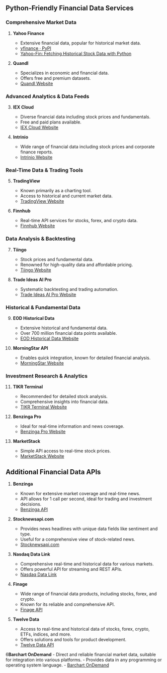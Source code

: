 ## Python-Friendly Financial Data Services

### Comprehensive Market Data
1. **Yahoo Finance**
    - Extensive financial data, popular for historical market data.
    - [yfinance · PyPI](https://pypi.org/project/yfinance/)
    - [Yahoo-Fin: Fetching Historical Stock Data with Python](https://blog.finxter.com/yahoo-fin-fetching-historical-stock-data-with-pythons-yahoo-finance-api/)

2. **Quandl**
    - Specializes in economic and financial data.
    - Offers free and premium datasets.
    - [Quandl Website](https://www.quandl.com/)

### Advanced Analytics & Data Feeds
3. **IEX Cloud**
    - Diverse financial data including stock prices and fundamentals.
    - Free and paid plans available.
    - [IEX Cloud Website](https://iexcloud.io/)

4. **Intrinio**
    - Wide range of financial data including stock prices and corporate finance reports.
    - [Intrinio Website](https://intrinio.com/)

### Real-Time Data & Trading Tools
5. **TradingView**
    - Known primarily as a charting tool.
    - Access to historical and current market data.
    - [TradingView Website](https://www.tradingview.com/)

6. **Finnhub**
    - Real-time API services for stocks, forex, and crypto data.
    - [Finnhub Website](https://finnhub.io/)

### Data Analysis & Backtesting
7. **Tiingo**
    - Stock prices and fundamental data.
    - Renowned for high-quality data and affordable pricing.
    - [Tiingo Website](https://www.tiingo.com/)

8. **Trade Ideas AI Pro**
    - Systematic backtesting and trading automation.
    - [Trade Ideas AI Pro Website](https://www.trade-ideas.com/)

### Historical & Fundamental Data
9. **EOD Historical Data**
    - Extensive historical and fundamental data.
    - Over 700 million financial data points available.
    - [EOD Historical Data Website](https://eodhistoricaldata.com/)

10. **MorningStar API**
    - Enables quick integration, known for detailed financial analysis.
    - [MorningStar Website](https://www.morningstar.com/)

### Investment Research & Analytics
11. **TIKR Terminal**
    - Recommended for detailed stock analysis.
    - Comprehensive insights into financial data.
    - [TIKR Terminal Website](https://www.tikr.com/)

12. **Benzinga Pro**
    - Ideal for real-time information and news coverage.
    - [Benzinga Pro Website](https://pro.benzinga.com/)

13. **MarketStack**
    - Simple API access to real-time stock prices.
    - [MarketStack Website](https://marketstack.com/)


## Additional Financial Data APIs

1. **Benzinga**
    - Known for extensive market coverage and real-time news.
    - API allows for 1 call per second, ideal for trading and investment decisions.
    - [Benzinga API](https://cloud.benzinga.com/)

2. **Stocknewsapi.com**
    - Provides news headlines with unique data fields like sentiment and type.
    - Useful for a comprehensive view of stock-related news.
    - [Stocknewsapi.com](https://www.stocknewsapi.com/)

3. **Nasdaq Data Link**
    - Comprehensive real-time and historical data for various markets.
    - Offers powerful API for streaming and REST APIs.
    - [Nasdaq Data Link](https://data.nasdaq.com/)

4. **Finage**
    - Wide range of financial data products, including stocks, forex, and crypto.
    - Known for its reliable and comprehensive API.
    - [Finage API](https://finage.co.uk/)

5. **Twelve Data**
    - Access to real-time and historical data of stocks, forex, crypto, ETFs, indices, and more.
    - Offers solutions and tools for product development.
    - [Twelve Data API](https://twelvedata.com/)

6**Barchart OnDemand**
    - Direct and reliable financial market data, suitable for integration into various platforms.
    - Provides data in any programming or operating system language.
    - [Barchart OnDemand](https://www.barchart.com/ondemand)
